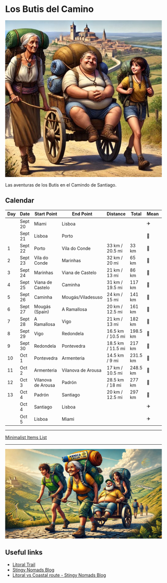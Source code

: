 # Los Butis del Camino
![ButisCamino1](/images/ButisCamino1.jpeg)

Las aventuras de los Butis en el Camindo de Santiago.

## Calendar

| Day | Date    | Start Point        | End Point          | Distance          | Total      | Mean | Details |
| --- | -----   | -----------        | ------------------ | ----------------- | ---------- | ---- | --- |
|     | Sept 20 | Miami              | Lisboa             |                   |            | ✈️    ||
|     | Sept 21 | Lisboa             | Porto              |                   |            | 🚌   | []()|
|  1  | Sept 22 | Porto              | Vila do Conde      | 33 km / 20.5 mi   | 33 km  | 🦶   | [Day 1](/Stages/day1.md)|
|  2  | Sept 23 | Vila do Conde      | Marinhas           | 32 km / 20 mi     | 65 km      | 👣   | [Day 1](/Stages/day1.md)|
|  3  | Sept 24 | Marinhas           | Viana de Castelo   | 21 km / 13 mi     | 86 km      | 🦶   | [Day 1](/Stages/day1.md)|
|  4  | Sept 25 | Viana de Castelo   | Caminha            | 31 km / 19.5 mi   | 117 km     | 🦶   | [Day 1](/Stages/day1.md)|
|  5  | Sept 26 | Caminha            | Mougás/Viladesuso  | 24 km / 15 mi     | 141 km     | 🦶   | [Day 1](/Stages/day1.md)|
|  6  | Sept 27 | Mougás (Spain)     | A Ramallosa        | 20 km / 12.5 mi   | 161 km     | 🦶   | [Day 1](/Stages/day1.md)|
|  7  | Sept 28 | A Ramallosa        | Vigo               | 21 km / 13 mi     | 182 km     | 🦶   | [Day 1](/Stages/day1.md)|
|  8  | Sept 29 | Vigo               | Redondela          | 16.5 km / 10.5 mi | 198.5 km   | 🦶   | [Day 1](/Stages/day1.md)|
|  9  | Sept 30 | Redondela          | Pontevedra         | 18.5 km / 11.5 mi | 217 km     | 🦶   | [Day 1](/Stages/day1.md)|
|  10 | Oct 1   | Pontevedra         | Armenteria         | 14.5 km / 9 mi    | 231.5 km   | 🦶   | [Day 1](/Stages/day1.md)|
|  11 | Oct 2   | Armenteria         | Vilanova de Arousa | 17 km / 10.5 mi   | 248.5 km   | 🦶   | [Day 1](/Stages/day1.md)|
|  12 | Oct 3   | Vilanova de Arousa | Padrón             | 28.5 km / 18 mi   | 277 km     | 🦶   | [Day 1](/Stages/day1.md)|
|  13 | Oct 4   | Padrón             | Santiago           | 20 km / 12.5 mi   | 297 km     | 🦶   | [Day 1](/Stages/day1.md)|
|     | Oct 4   | Santiago           | Lisboa             |                   |            | ✈️    | |
|     | Oct 5   | Lisboa             | Miami              |                   |            | ✈️    | |

---

[Minimalist Items List](PackingList.md)

---

![ButisCamino2](/images/ButisCamino2.jpeg)

## Useful links
- [Litoral Trail](https://caminhoportuguesdesantiago.eu/en/the-litoral-trail/)
- [Stingy Nomads Blog](https://stingynomads.com)
- [Litoral vs Coastal route - Stingy Nomads Blog](https://stingynomads.com/litoral-way-vs-coastal-route/)
